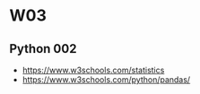 
# W03

## Python 002
- https://www.w3schools.com/statistics
- https://www.w3schools.com/python/pandas/
  
